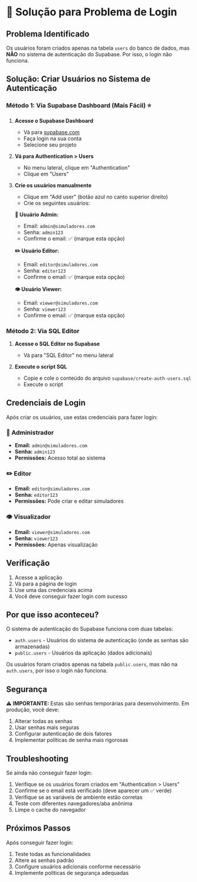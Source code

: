 # 🔐 Solução para Problema de Login

## Problema Identificado
Os usuários foram criados apenas na tabela `users` do banco de dados, mas **NÃO** no sistema de autenticação do Supabase. Por isso, o login não funciona.

## Solução: Criar Usuários no Sistema de Autenticação

### Método 1: Via Supabase Dashboard (Mais Fácil) ⭐

1. **Acesse o Supabase Dashboard**
   - Vá para [supabase.com](https://supabase.com)
   - Faça login na sua conta
   - Selecione seu projeto

2. **Vá para Authentication > Users**
   - No menu lateral, clique em "Authentication"
   - Clique em "Users"

3. **Crie os usuários manualmente**
   - Clique em "Add user" (botão azul no canto superior direito)
   - Crie os seguintes usuários:

   **👑 Usuário Admin:**
   - Email: `admin@simuladores.com`
   - Senha: `admin123`
   - Confirme o email: ✅ (marque esta opção)

   **✏️ Usuário Editor:**
   - Email: `editor@simuladores.com`
   - Senha: `editor123`
   - Confirme o email: ✅ (marque esta opção)

   **👁️ Usuário Viewer:**
   - Email: `viewer@simuladores.com`
   - Senha: `viewer123`
   - Confirme o email: ✅ (marque esta opção)

### Método 2: Via SQL Editor

1. **Acesse o SQL Editor no Supabase**
   - Vá para "SQL Editor" no menu lateral

2. **Execute o script SQL**
   - Copie e cole o conteúdo do arquivo `supabase/create-auth-users.sql`
   - Execute o script

## Credenciais de Login

Após criar os usuários, use estas credenciais para fazer login:

### 👑 Administrador
- **Email:** `admin@simuladores.com`
- **Senha:** `admin123`
- **Permissões:** Acesso total ao sistema

### ✏️ Editor
- **Email:** `editor@simuladores.com`
- **Senha:** `editor123`
- **Permissões:** Pode criar e editar simuladores

### 👁️ Visualizador
- **Email:** `viewer@simuladores.com`
- **Senha:** `viewer123`
- **Permissões:** Apenas visualização

## Verificação

1. Acesse a aplicação
2. Vá para a página de login
3. Use uma das credenciais acima
4. Você deve conseguir fazer login com sucesso

## Por que isso aconteceu?

O sistema de autenticação do Supabase funciona com duas tabelas:
- `auth.users` - Usuários do sistema de autenticação (onde as senhas são armazenadas)
- `public.users` - Usuários da aplicação (dados adicionais)

Os usuários foram criados apenas na tabela `public.users`, mas não na `auth.users`, por isso o login não funciona.

## Segurança

⚠️ **IMPORTANTE:** Estas são senhas temporárias para desenvolvimento. Em produção, você deve:

1. Alterar todas as senhas
2. Usar senhas mais seguras
3. Configurar autenticação de dois fatores
4. Implementar políticas de senha mais rigorosas

## Troubleshooting

Se ainda não conseguir fazer login:

1. Verifique se os usuários foram criados em "Authentication > Users"
2. Confirme se o email está verificado (deve aparecer um ✅ verde)
3. Verifique se as variáveis de ambiente estão corretas
4. Teste com diferentes navegadores/aba anônima
5. Limpe o cache do navegador

## Próximos Passos

Após conseguir fazer login:
1. Teste todas as funcionalidades
2. Altere as senhas padrão
3. Configure usuários adicionais conforme necessário
4. Implemente políticas de segurança adequadas
